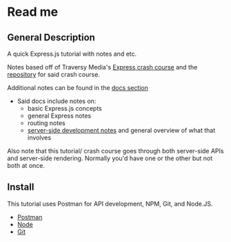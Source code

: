 # Read me

## General Description

A quick Express.js tutorial with notes and etc.

Notes based off of Traversy Media's [Express crash course](https://youtu.be/L72fhGm1tfE) and the [repository](https://github.com/bradtraversy/express_crash_course) for said crash course.

Additional notes can be found in the [docs section](./docs/express-notes.md)

- Said docs include notes on:
  - basic Express.js concepts
  - general Express notes
  - routing notes
  - [server-side development notes](./docs/server-dev-notes.md) and general overview of what that involves

Also note that this tutorial/ crash course goes through both server-side APIs and server-side rendering. Normally you'd have one or the other but not both at once.

## Install

This tutorial uses Postman for API development, NPM, Git, and Node.JS.

- [Postman](https://www.getpostman.com)
- [Node](https://nodejs.org/en/download/)
- [Git](https://git-scm.com/)